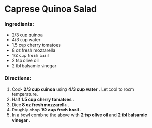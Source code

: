 # Caprese Quinoa Salad 

### Ingredients: 
* 2/3 cup quinoa
* 4/3 cup water
* 1.5 cup cherry tomatoes
* 8 oz fresh mozzarella
* 1/2 cup fresh basil
* 2 tsp olive oil
* 2 tbl balsamic vinegar

### Directions: 
1. Cook **2/3 cup quinoa** using **4/3 cup water** . Let cool to room temperature. 
2. Half **1.5 cup cherry tomatoes** . 
3. Dice **8 oz fresh mozzarella** . 
4. Roughly chop **1/2 cup fresh basil** . 
5. In a bowl combine the above with **2 tsp olive oil** and **2 tbl balsamic vinegar** . 

